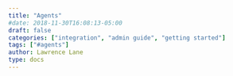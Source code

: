 ```yaml
---
title: "Agents"
#date: 2018-11-30T16:08:13-05:00
draft: false
categories: ["integration", "admin guide", "getting started"]
tags: ["#agents"]
author: Lawrence Lane
type: docs
---
```

